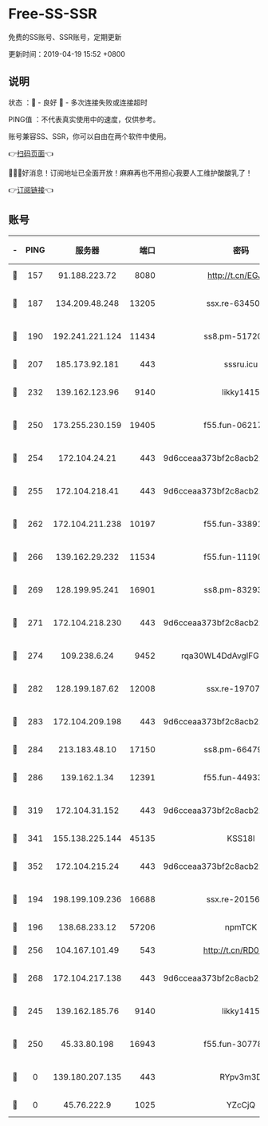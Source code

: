 # Free-SS-SSR

免费的SS账号、SSR账号，定期更新

更新时间：2019-04-19 15:52 +0800

## 说明

状态     ：🙂 - 良好 🙁 - 多次连接失败或连接超时

PING值   ：不代表真实使用中的速度，仅供参考。

账号兼容SS、SSR，你可以自由在两个软件中使用。

👉[扫码页面](https://liesauer.github.io/Free-SS-SSR/)👈

🎉🎉🎉好消息！订阅地址已全面开放！麻麻再也不用担心我要人工维护酸酸乳了！

👉[订阅链接](https://www.liesauer.net/yogurt/subscribe?ACCESS_TOKEN=DAYxR3mMaZAsaqUb)👈

## 账号

|-|PING|服务器|端口|密码|加密方式|区域|
|:----:|:----:|:-----:|-----:|:----:|:----:|:----:|
|🙂|157|91.188.223.72|8080|http://t.cn/EGJIyrl|rc4-md5|RU|
|🙂|187|134.209.48.248|13205|ssx.re-63450110|aes-256-cfb|US|
|🙂|190|192.241.221.124|11434|ss8.pm-51720881|aes-256-cfb|US|
|🙂|207|185.173.92.181|443|sssru.icu|rc4-md5|RU|
|🙂|232|139.162.123.96|9140|likky1415|aes-256-cfb|JP|
|🙂|250|173.255.230.159|19405|f55.fun-06217116|aes-256-cfb|US|
|🙂|254|172.104.24.21|443|9d6cceaa373bf2c8acb22e60b6a58be6|aes-256-cfb|US|
|🙂|255|172.104.218.41|443|9d6cceaa373bf2c8acb22e60b6a58be6|aes-256-cfb|US|
|🙂|262|172.104.211.238|10197|f55.fun-33891548|aes-256-cfb|US|
|🙂|266|139.162.29.232|11534|f55.fun-11190263|aes-256-cfb|SG|
|🙂|269|128.199.95.241|16901|ss8.pm-83293789|aes-256-cfb|SG|
|🙂|271|172.104.218.230|443|9d6cceaa373bf2c8acb22e60b6a58be6|aes-256-cfb|US|
|🙂|274|109.238.6.24|9452|rqa30WL4DdAvgIFG6Fs3znzTa|aes-256-cfb|FR|
|🙂|282|128.199.187.62|12008|ssx.re-19707591|aes-256-cfb|SG|
|🙂|283|172.104.209.198|443|9d6cceaa373bf2c8acb22e60b6a58be6|aes-256-cfb|US|
|🙂|284|213.183.48.10|17150|ss8.pm-66479246|rc4-md5|RU|
|🙂|286|139.162.1.34|12391|f55.fun-44933569|aes-256-cfb|SG|
|🙂|319|172.104.31.152|443|9d6cceaa373bf2c8acb22e60b6a58be6|aes-256-cfb|US|
|🙂|341|155.138.225.144|45135|KSS18l|rc4-md5|US|
|🙂|352|172.104.215.24|443|9d6cceaa373bf2c8acb22e60b6a58be6|aes-256-cfb|US|
|🙂|194|198.199.109.236|16688|ssx.re-20156977|aes-256-cfb|US|
|🙂|196|138.68.233.12|57206|npmTCK|rc4-md5|US|
|🙂|256|104.167.101.49|543|http://t.cn/RD0D7sx|rc4-md5|CA|
|🙂|268|172.104.217.138|443|9d6cceaa373bf2c8acb22e60b6a58be6|aes-256-cfb|US|
|🙁|245|139.162.185.76|9140|likky1415|aes-256-cfb|DE|
|🙁|250|45.33.80.198|16943|f55.fun-30778693|aes-256-cfb|US|
|🙁|0|139.180.207.135|443|RYpv3m3D|aes-256-cfb|JP|
|🙁|0|45.76.222.9|1025|YZcCjQ|rc4-md5|JP|
